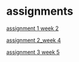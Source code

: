 # assignments
[assignment 1 week 2](http://localhost:8888/notebooks/Downloads/Assignment_week_2%20(1).ipynb) 

[assignment 2_week 4](http://localhost:8888/notebooks/Downloads/Assignment_week_4.ipynb)

[assignment 3 week 5](http://localhost:8888/notebooks/Downloads/python_lecture.ipynb)
